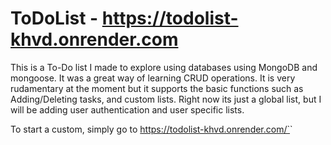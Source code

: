 # ToDoList - https://todolist-khvd.onrender.com

This is a To-Do list I made to explore using databases using MongoDB and mongoose. It was a great way of learning CRUD operations. It is very rudamentary at the moment but it supports the basic functions such as Adding/Deleting tasks, and custom lists. Right now its just a global list, but I will be adding user authentication and user specific lists.

To start a custom, simply go to https://todolist-khvd.onrender.com/`<custom list>`
